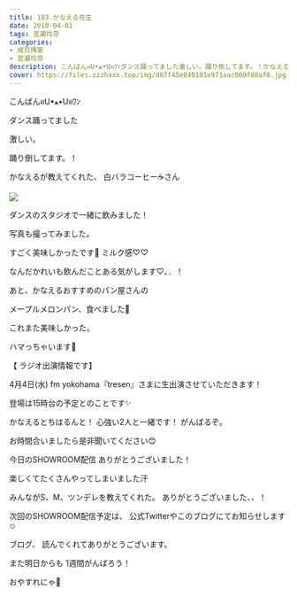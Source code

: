 ```yaml
---
title: 103.かなえる先生
date: 2018-04-01
tags: 宮瀬玲奈
categories: 
- 成员博客
- 宮瀬玲奈
description: こんばんฅU•ﻌ•Uฅﾜﾝダンス踊ってました激しい。踊り倒してます。！かなえるが教えてくれた、白バラコーヒー☕️さん...
cover: https://files.zzzhxxx.top/img/d87f45e049181e971aac060f88af8.jpg 
---
```





こんばんฅU•ﻌ•Uฅﾜﾝ





ダンス踊ってました



激しい。



踊り倒してます。！


















かなえるが教えてくれた、
白バラコーヒー☕️さん



![](https://files.zzzhxxx.top/img/d87f45e049181e971aac060f88af8.jpg)




ダンスのスタジオで一緒に飲みました！



写真も撮ってみました。


すごく美味しかったです💓
ミルク感♡♡


なんだかれいも飲んだことある気がします♡｡．！








あと、かなえるおすすめのパン屋さんの

メープルメロンパン、食べました💓



これまた美味しかった。


ハマっちゃいます💓











【 ラジオ出演情報です】

4月4日(水)
fm yokohama『tresen』さまに生出演させていただきます！

登場は15時台の予定とのことです✨

かなえるとちはるんと！
心強い2人と一緒です！
がんばるぞ。

お時間合いましたら是非聞いてください😊













今日のSHOWROOM配信
ありがとうございました！

楽しくてたくさんやってしまいました汗


みんながS、M、ツンデレを教えてくれた。
ありがとうございました、、！


次回のSHOWROOM配信予定は、
公式Twitterやこのブログにてお知らせします✩









ブログ、
読んでくれてありがとうございます。



また明日からも
1週間がんばろう！



おやすれにゃ💓


